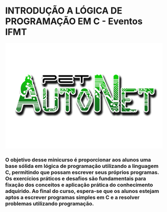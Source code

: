 # INTRODUÇÃO A LÓGICA DE PROGRAMAÇÃO EM C - Eventos IFMT
<img src="logooet.png" left="180px"></img>
### O objetivo desse minicurso é proporcionar aos alunos uma base sólida em lógica de programação utilizando a linguagem C, permitindo que possam escrever seus próprios programas. Os exercícios práticos e desafios são fundamentais para fixação dos conceitos e aplicação prática do conhecimento adquirido. Ao final do curso, espera-se que os alunos estejam aptos a escrever programas simples em C e a resolver problemas utilizando programação.

